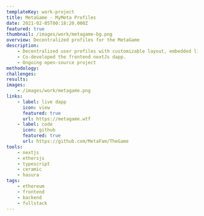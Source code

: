 ```yaml
---
templateKey: work-project
title: MetaGame - MyMeta Profiles
date: 2021-02-05T00:18:20.000Z
featured: true
thumbnail: /images/work/metagame-bg.png
overview: Decentralized profiles for the MetaGame
description:
    - Decentralized user profiles with customizable layout, embedded links, nft gallery, etc.
    - Co-developed the frontend nextJs dapp.
    - Ongoing open-source project
methodology:
challenges:
results:
images:
    - /images/work/metagame.png
links:
    - label: live dapp
      icon: view
      featured: true
      url: https://metagame.wtf
    - label: code
      icon: github
      featured: true
      url: https://github.com/MetaFam/TheGame
tools:
    - nextjs
    - ethersjs
    - typescript
    - ceramic
    - hasura
tags:
    - ethereum
    - frontend
    - backend
    - fullstack
---
```

